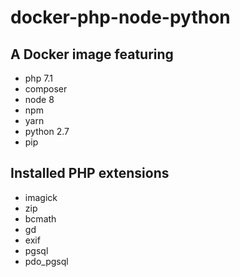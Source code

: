# docker-php-node-python

## A Docker image featuring
- php 7.1
- composer
- node 8
- npm
- yarn
- python 2.7
- pip

## Installed PHP extensions
- imagick
- zip
- bcmath
- gd
- exif
- pgsql
- pdo_pgsql
